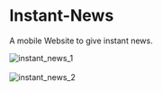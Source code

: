 # Instant-News

A mobile Website to give instant news. 

![instant_news_1](https://user-images.githubusercontent.com/45002972/120382820-c0363280-c341-11eb-98d8-91b466088710.png) <br> <br>
![instant_news_2](https://user-images.githubusercontent.com/45002972/120382860-ca583100-c341-11eb-9320-7889a9ec81da.png)

